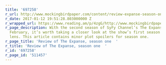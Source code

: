 ```yaml
---
title: '697258'
r_url: http://www.mockingbirdpaper.com/content/review-expanse-season-one
r_date: 2017-01-12 19:51:28.803000000 Z
r_wrapped_url: https://www.reading.am/p/4zgG/http://www.mockingbirdpaper.com/content/review-expanse-season-one
r_page_description: With the second season of SyFy Channel’s The Expanse premiering
  February, it’s worth taking a closer look at the show’s first season through a postcolonial
  lens. This article contains minor plot spoilers for season one.
r_page_title: 'Review of The Expanse, season one  '
r_title: 'Review of The Expanse, season one  '
r_id: '697258'
r_page_id: '511457'
---
```


